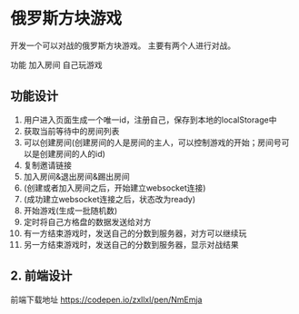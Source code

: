 # 俄罗斯方块游戏

开发一个可以对战的俄罗斯方块游戏。
主要有两个人进行对战。

功能
加入房间
自己玩游戏

## 功能设计

1. 用户进入页面生成一个唯一id，注册自己，保存到本地的localStorage中
2. 获取当前等待中的房间列表
3. 可以创建房间(创建房间的人是房间的主人，可以控制游戏的开始；房间号可以是创建房间的人的id)
4. 复制邀请链接
5. 加入房间&退出房间&踢出房间
6. (创建或者加入房间之后，开始建立websocket连接)
7. (成功建立websocket连接之后，状态改为ready)
8. 开始游戏(生成一批随机数)
9. 定时将自己方格盘的数据发送给对方
10. 有一方结束游戏时，发送自己的分数到服务器，对方可以继续玩
11. 另一方结束游戏时，发送自己的分数到服务器，显示对战结果












## 2. 前端设计

前端下载地址
https://codepen.io/zxllxl/pen/NmEmja


